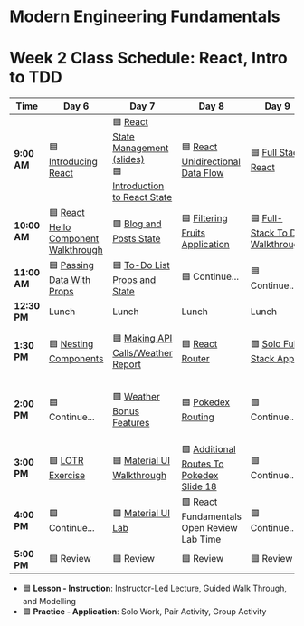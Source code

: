# Modern Engineering Fundamentals



# Week 2 Class Schedule: React, Intro to TDD

| Time      | Day 6                         | Day 7                         | Day 8            | Day 9                | Day 10              |
|-----------|-------------------------------|-------------------------------|------------------|----------------------|--------------------|
| **9:00 AM**  | 🟦  [Introducing React](./slide-decks/day6.pdf)    | 🟦 [React State Management (slides)](./slide-decks/day7.pdf) <br> 🟦 [Introduction to React State](https://git.generalassemb.ly/ModernEngineering/state-and-styling-in-react/blob/main/01-state.md)   | 🟦 [React Unidirectional Data Flow](./slide-decks/day8.pdf)              | 🟦 [Full Stack React](./slide-decks/day9.pdf)   | 🟦 [TDD In JavaScript](./slide-decks/day10.pdf)   |
| **10:00 AM** | 🟦 [React Hello Component Walkthrough](https://git.generalassemb.ly/ModernEngineering/react-foundations/blob/main/03-components.md#code-along-a-very-basic-component)     | 🟩 [Blog and Posts State](https://git.generalassemb.ly/ModernEngineering/state-and-styling-in-react/blob/main/02-state-exercise.md)           | 🟦 [Filtering Fruits Application](https://git.generalassemb.ly/ModernEngineering/react-unidirectional-data-flow-fruits-filter)  | 🟦 [Full-Stack To Do Walkthrough](https://git.generalassemb.ly/ModernEngineering/react-todo-app-api-lesson)        | 🟦 [Introduction To Jest](./slide-decks/day10.pdf) |
| **11:00 AM** |   🟦 [Passing Data With Props](https://git.generalassemb.ly/ModernEngineering/react-foundations/blob/main/04-props.md#hello-world-exercise---you-do)                           |     🟦 [To-Do List Props and State](https://git.generalassemb.ly/ModernEngineering/state-and-styling-in-react/blob/main/03-todo-exercise.md)                       |  🟦 Continue...                |   🟦 Continue...                   |     🟦 Continue...              |
| **12:30 PM** | Lunch                         | Lunch                         | Lunch            | Lunch                | Lunch              |
| **1:30 PM**  | 🟦 [Nesting Components](https://git.generalassemb.ly/ModernEngineering/react-foundations/blob/main/07-nested-components.md)                 | 🟦 [Making API Calls/Weather Report](https://git.generalassemb.ly/ModernEngineering/weather-api-walkthrough)                    | 🟦 [React Router](./slide-decks/day8.pdf) | 🟩 [Solo Full-Stack App](https://git.generalassemb.ly/ModernEngineering/pru-individual-in-class-app-react-frontend)   | 🟦 [Preparing Express To Be Tested](https://git.generalassemb.ly/ModernEngineering/testing-express-with-supertest) |
| **2:00 PM**  | 🟦 Continue...       | 🟩 [Weather Bonus Features](https://git.generalassemb.ly/ModernEngineering/weather-api-walkthrough/blob/main/weather-lab.md)       |  🟦 [Pokedex Routing](https://git.generalassemb.ly/ModernEngineering/react-router-pokedex-walkthrough)                | 🟩 Continue... |     🟩 [Replacing Postman With Super Test](https://git.generalassemb.ly/ModernEngineering/todo-express-api-testing-with-supertest)             |
| **3:00 PM**  |    🟩 [LOTR Exercise](https://git.generalassemb.ly/ModernEngineering/react-foundations/blob/main/10-lotr-codealong.md#-lord-of-the-rings-exercise)                           |  🟦 [Material UI Walkthrough](https://git.generalassemb.ly/ModernEngineering/material-ui-walkthrough)                             |   🟩 [Additional Routes To Pokedex Slide 18](./slide-decks/day8.pdf)              |   🟩 Continue...                   |  🟩 Continue...                  |
| **4:00 PM**  | 🟩 Continue...                       | 🟩 [Material UI Lab](https://git.generalassemb.ly/ModernEngineering/material-ui-lab)                       | 🟩 React Fundamentals Open Review Lab Time          | 🟩 Continue...              | 🟩 Continue...           |
| **5:00 PM**  |    🟦 Review                           |           🟦 Review                    |         🟦 Review         |        🟦 Review              |        🟦 Review            |

- 🟦 **Lesson - Instruction**: Instructor-Led Lecture, Guided Walk Through, and Modelling
- 🟩 **Practice - Application**: Solo Work, Pair Activity, Group Activity
